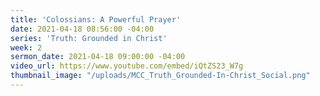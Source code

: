 ```yaml
---
title: 'Colossians: A Powerful Prayer'
date: 2021-04-18 08:56:00 -04:00
series: 'Truth: Grounded in Christ'
week: 2
sermon_date: 2021-04-18 09:00:00 -04:00
video_url: https://www.youtube.com/embed/iQtZS23_W7g
thumbnail_image: "/uploads/MCC_Truth_Grounded-In-Christ_Social.png"
---
```


